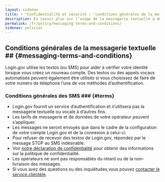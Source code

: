 ```yaml
---
layout: sidenav
title: « "Confidentialité et sécurité : "conditions générales de la messagerie »
description: En savoir plus sur l’usage de la messagerie textuelle à des fins d’authentification.
permalink: /fr/policy/messaging-terms-and-conditions/
sidenav: policies
---
```

## Conditions générales de la messagerie textuelle ## {#messaging-terms-and-conditions}
 Login.gov utilise les textos (ou SMS) pour aider à vérifier votre identité lorsque vous créez un nouveau compte. Des textos ou des appels vocaux automatisés peuvent également être utilisés si vous choisissez de faire de votre numéro de téléphone l’une de vos méthodes d’authentification.

### Conditions générales des SMS ### {#terms}

* Login.gov fournit un service d’authentification et n’utilisera pas la messagerie textuelle ou vocale à d’autres fins.
* Les tarifs de messagerie et de données de votre opérateur peuvent s’appliquer.
* Les messages ne seront envoyés que dans le cadre de la configuration de votre compte Login.gov et de la connexion à celui-ci.
* Pour refuser de recevoir des textos de Login.gov, répondez par le message STOP au SMS indésirable.
* Voir [notre déclaration de confidentialité](/policy/our-privacy-act-statement/) pour obtenir des informations sur la politique de confidentialité.
* Les opérateurs ne sont pas responsables du retard ou de la non-livraison des messages.
* Si vous avez des questions ou des inquiétudes,vous pouvez [contacter le service clientèle](/contact/).